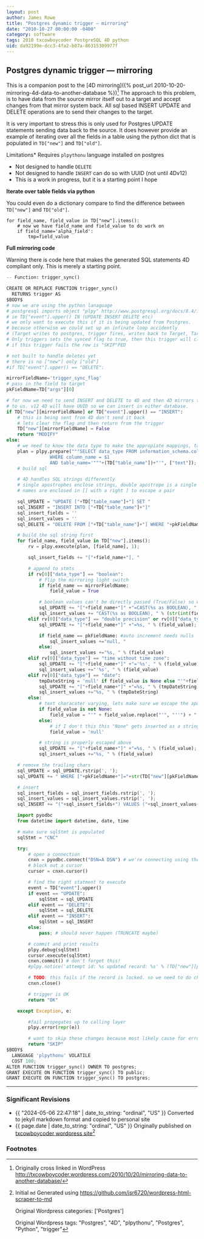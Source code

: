 ```yaml
---
layout: post
author: James Rowe
title: "Postgres dynamic trigger — mirroring"
date: "2010-10-27 00:00:00 -0400"
category: software
tags: 2010 txcowboycoder PostgreSQL 4D python
uid: da92199e-dcc3-4fa2-b07a-86315309977f
---
```


## Postgres dynamic trigger — mirroring

This is a companion post to the [4D mirroring]({% post_url 2010-10-20-mirroring-4d-data-to-another-database %})[^original-link] The approach to this problem, is to have data from the source mirror itself out to a target and accept changes from that mirror system back. All sql based INSERT UPDATE and DELETE operations are to send their changes to the target.

It is very important to stress this is only used for Postgres UPDATE statements sending data back to the source. It does however provide an example of iterating over all the fields in a table using the python dict that is populated in `TD["new"]` and `TD["old"]`.

Limitations* Requires `plpythonu` language installed on postgres

* Not designed to handle `DELETE`
* Not designed to handle `INSERT` can do so with UUID (not until 4Dv12)
* This is a work in progress, but it is a starting point I hope

**Iterate over table fields via python**  

You could even do a dictionary compare to find the difference between `TD["new"]` and `TD["old"]`.


```
for field_name, field_value in TD["new"].items():
	# now we have field_name and field_value to do work on
	if field_name='alpha_field':
		tmp=field_value

```

**Full mirroring code**  

Warning there is code here that makes the generated SQL statements 4D compliant only. This is merely a starting point.

```python
-- Function: trigger_sync()

CREATE OR REPLACE FUNCTION trigger_sync()
  RETURNS trigger AS
$BODY$
# now we are using the python lanaguage
# postgresql imports object "plpy" http://www.postgresql.org/docs/8.4/interactive/plpython-database.html
# ie TD["event"].upper() IN (UPDATE INSERT DELETE etc)
# we only want to execute this if it is being updated from Postgres.
# because otherwise we could set up an infinate loop accidently
# (Target writes to postgres, trigger fires, writes back to Target, Target writes back etc)
# Only triggers sets the synced flag to true, then this trigger will clear it
# if this trigger fails the row is "SKIP"PED

# not built to handle deletes yet
# there is no ["new"] only ["old"]
#if TD["event"].upper() == "DELETE":

mirrorFieldName='trigger_sync_flag'
# pass in the field to target
pkFieldName=TD["args"][0]

# for now we need to send INSERT and DELETE to 4D and then 4D mirrors that back
# to us. v12 4D will have UUID so we can insert in either database.
if TD["new"][mirrorFieldName] or TD["event"].upper() == "INSERT":
	# this is being sent from 4D don't send it back
	# lets clear the flag and then return from the trigger
	TD["new"][mirrorFieldName] = False
	return "MODIFY"
else:
	# we need to know the data type to make the appropiate mappings, table name is constant on a per trigger basis
	plan = plpy.prepare("""SELECT data_type FROM information_schema.columns
				WHERE column_name = $1
				AND table_name='"""+(TD["table_name"])+"'", ["text"]);
	# build sql

	# 4D handles SQL strings differently
	# single apostrophes enclose strings, double apostrope is a single apostrophe escaped
	# names are enclosed in [] with a right ] to escape a pair

	sql_UPDATE = "UPDATE ["+TD["table_name"]+"] SET "
	sql_INSERT = "INSERT INTO ["+TD["table_name"]+"]"
	sql_insert_fields = ''
	sql_insert_values = ''
	sql_DELETE = "DELETE FROM ["+TD["table_name"]+"] WHERE "+pkFieldName+"=%s" % str(TD["new"][pkFieldName])

	# build the sql string first
	for field_name, field_value in TD["new"].items():
		rv = plpy.execute(plan, [field_name], 1);

		sql_insert_fields += "["+field_name+"], "

		# append to stmts
		if rv[0]["data_type"] == "boolean":
			# flip the mirroring light switch
			if field_name == mirrorFieldName:
				field_value = True

			# boolean values can't be directly passed (True/False) so we need to change it to a 1 or 0 via python
			sql_UPDATE += "["+field_name+"]" +"=CAST(%s as BOOLEAN), " % (str(int(field_value)));
			sql_insert_values += "CAST(%s as BOOLEAN), " % (str(int(field_value)))
		elif rv[0]["data_type"] == "double precision" or rv[0]["data_type"] == "integer" or rv[0]["data_type"] == "smallint":
			sql_UPDATE += "["+field_name+"]" +"=%s, " % (field_value);

			if field_name == pkFieldName: #auto increment needs nulls
				sql_insert_values +="null, "
			else:
				sql_insert_values +="%s, " % (field_value)
		elif rv[0]["data_type"] == "time without time zone":
			sql_UPDATE += "["+field_name+"]" +"='%s', " % (field_value);
			sql_insert_values +="'%s', " % (field_value)
		elif rv[0]["data_type"] == "date":
			tmpDateString = 'null' if field_value is None else "'"+field_value+"'"
			sql_UPDATE += "["+field_name+"]" +"=%s, " % (tmpDateString);
			sql_insert_values +="%s, " % (tmpDateString)
		else:
			# text characater varying, lets make sure we escape the apostrophe, otherwise lets clear it out in 4D
			if field_value is not None:
				field_value = "'" + field_value.replace("'", "''") + "'"
			else:
				# if I don't this this "None" gets inserted as a string value
				field_value = 'null'

			# string is properly escaped above
			sql_UPDATE += "["+field_name+"]" +"=%s, " % (field_value);
			sql_insert_values +="%s, " % (field_value)

	# remove the trailing chars
	sql_UPDATE = sql_UPDATE.rstrip(', ');
	sql_UPDATE += " WHERE ["+pkFieldName+"]="+str(TD["new"][pkFieldName]);

	# insert
	sql_insert_fields = sql_insert_fields.rstrip(', ');
	sql_insert_values = sql_insert_values.rstrip(', ');
	sql_INSERT += "("+sql_insert_fields+") VALUES ("+sql_insert_values+")"

	import pyodbc
	from datetime import datetime, date, time

	# make sure sqlStmt is populated
	sqlStmt = "CNC"

	try:
		# open a connection
		cnxn = pyodbc.connect("DSN=A DSN") # we're connecting using the stored username/password in ODBC DSN
		# block out a cursor
		cursor = cnxn.cursor()

		# find the right statment to execute
		event = TD["event"].upper()
		if event == "UPDATE":
			sqlStmt = sql_UPDATE
		elif event == "DELETE":
			sqlStmt = sql_DELETE
		elif event == "INSERT":
			sqlStmt = sql_INSERT
		else:
			pass; # should never happen (TRUNCATE maybe)

		# commit and print results
		plpy.debug(sqlStmt)
		cursor.execute(sqlStmt)
		cnxn.commit() # don't forget this!
		#plpy.notice('attempt id: %s updated record: %s' % (TD["new"][pkFieldName],cursor.rowcount))

		# TODO: this fails if the record is locked. so we need to do checks based on that.
		cnxn.close()

		# trigger is OK
		return "OK"

	except Exception, e:

		#fail propegates up to calling layer
		plpy.error(repr(e))

		# want to skip these changes because most likely cause for error is record locking; have user try again
		return "SKIP"
$BODY$
  LANGUAGE 'plpythonu' VOLATILE
  COST 100;
ALTER FUNCTION trigger_sync() OWNER TO postgres;
GRANT EXECUTE ON FUNCTION trigger_sync() TO public;
GRANT EXECUTE ON FUNCTION trigger_sync() TO postgres;

```

---

### Significant Revisions

- {{ "2024-05-06 22:47:18" | date_to_string: "ordinal", "US" }} Converted to jekyll markdown format and copied to personal site
- {{ page.date | date_to_string: "ordinal", "US" }} Originally published on [txcowboycoder wordpress site](https://txcowboycoder.wordpress.com/2010/10/27/postgres-dynamic-trigger/)[^draft]

### Footnotes

[^original-link]: Originally cross linked in WordPress <http://txcowboycoder.wordpress.com/2010/10/20/mirroring-data-to-another-database/>

[^draft]: Initial `md` Generated using <https://github.com/jsr6720/wordpress-html-scraper-to-md>

	Original Wordpress categories: ['Postgres']

	Original Wordpress tags: "Postgres", "4D", "plpythonu", "Postgres", "Python", "trigger"
